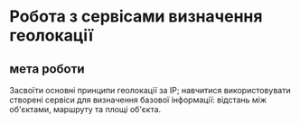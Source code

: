 # Робота з сервісами визначення геолокації
## мета роботи 

Засвоїти основні принципи геолокації за IP; навчитися використовувати створені сервіси для визначення базової інформації: відстань між об'єктами, маршруту та площі об'єкта.


